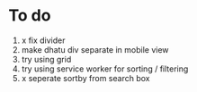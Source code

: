# To do

1. x fix divider
2. make dhatu div separate in mobile view
3. try using grid
4. try using service worker for sorting / filtering 
5. x seperate sortby from search box